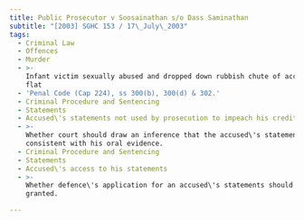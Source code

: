 ```yaml
---
title: Public Prosecutor v Soosainathan s/o Dass Saminathan
subtitle: "[2003] SGHC 153 / 17\_July\_2003"
tags:
  - Criminal Law
  - Offences
  - Murder
  - >-
    Infant victim sexually abused and dropped down rubbish chute of accused\'s
    flat
  - 'Penal Code (Cap 224), ss 300(b), 300(d) & 302.'
  - Criminal Procedure and Sentencing
  - Statements
  - Accused\'s statements not used by prosecution to impeach his credit
  - >-
    Whether court should draw an inference that the accused\'s statements were
    consistent with his oral evidence.
  - Criminal Procedure and Sentencing
  - Statements
  - Accused\'s access to his statements
  - >-
    Whether defence\'s application for an accused\'s statements should be
    granted.

---
```


